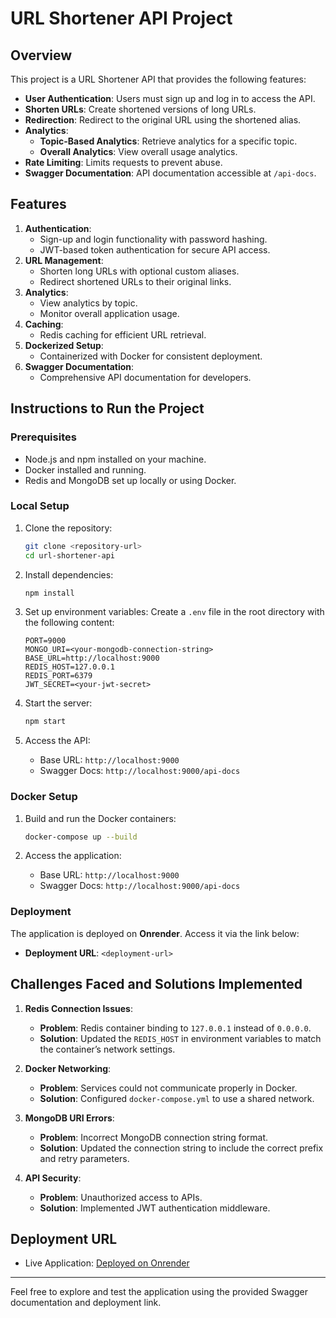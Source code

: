 # URL Shortener API Project

## Overview
This project is a URL Shortener API that provides the following features:
- **User Authentication**: Users must sign up and log in to access the API.
- **Shorten URLs**: Create shortened versions of long URLs.
- **Redirection**: Redirect to the original URL using the shortened alias.
- **Analytics**: 
  - **Topic-Based Analytics**: Retrieve analytics for a specific topic.
  - **Overall Analytics**: View overall usage analytics.
- **Rate Limiting**: Limits requests to prevent abuse.
- **Swagger Documentation**: API documentation accessible at `/api-docs`.

## Features
1. **Authentication**:
   - Sign-up and login functionality with password hashing.
   - JWT-based token authentication for secure API access.
2. **URL Management**:
   - Shorten long URLs with optional custom aliases.
   - Redirect shortened URLs to their original links.
3. **Analytics**:
   - View analytics by topic.
   - Monitor overall application usage.
4. **Caching**:
   - Redis caching for efficient URL retrieval.
5. **Dockerized Setup**:
   - Containerized with Docker for consistent deployment.
6. **Swagger Documentation**:
   - Comprehensive API documentation for developers.

## Instructions to Run the Project

### Prerequisites
- Node.js and npm installed on your machine.
- Docker installed and running.
- Redis and MongoDB set up locally or using Docker.

### Local Setup

1. Clone the repository:
   ```bash
   git clone <repository-url>
   cd url-shortener-api
   ```

2. Install dependencies:
   ```bash
   npm install
   ```

3. Set up environment variables:
   Create a `.env` file in the root directory with the following content:
   ```env
   PORT=9000
   MONGO_URI=<your-mongodb-connection-string>
   BASE_URL=http://localhost:9000
   REDIS_HOST=127.0.0.1
   REDIS_PORT=6379
   JWT_SECRET=<your-jwt-secret>
   ```

4. Start the server:
   ```bash
   npm start
   ```

5. Access the API:
   - Base URL: `http://localhost:9000`
   - Swagger Docs: `http://localhost:9000/api-docs`

### Docker Setup

1. Build and run the Docker containers:
   ```bash
   docker-compose up --build
   ```

2. Access the application:
   - Base URL: `http://localhost:9000`
   - Swagger Docs: `http://localhost:9000/api-docs`

### Deployment
The application is deployed on **Onrender**. Access it via the link below:
- **Deployment URL**: `<deployment-url>`

## Challenges Faced and Solutions Implemented

1. **Redis Connection Issues**:
   - **Problem**: Redis container binding to `127.0.0.1` instead of `0.0.0.0`.
   - **Solution**: Updated the `REDIS_HOST` in environment variables to match the container’s network settings.

2. **Docker Networking**:
   - **Problem**: Services could not communicate properly in Docker.
   - **Solution**: Configured `docker-compose.yml` to use a shared network.

3. **MongoDB URI Errors**:
   - **Problem**: Incorrect MongoDB connection string format.
   - **Solution**: Updated the connection string to include the correct prefix and retry parameters.

4. **API Security**:
   - **Problem**: Unauthorized access to APIs.
   - **Solution**: Implemented JWT authentication middleware.

## Deployment URL
- Live Application: [Deployed on Onrender](<deployment-url>)

---

Feel free to explore and test the application using the provided Swagger documentation and deployment link.
